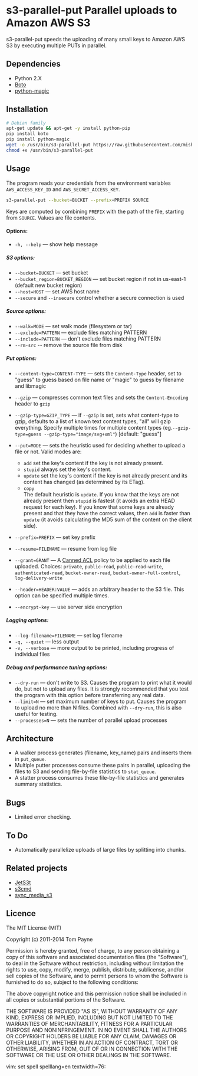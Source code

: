 s3-parallel-put  Parallel uploads to Amazon AWS S3
==================================================

s3-parallel-put speeds the uploading of many small keys to Amazon AWS S3 by
executing multiple PUTs in parallel.


Dependencies
------------

* Python 2.X
* [Boto](http://code.google.com/p/boto/)
* [python-magic](https://github.com/ahupp/python-magic)


Installation
------------

```bash
# Debian family
apt-get update && apt-get -y install python-pip
pip install boto
pip install python-magic
wget -o /usr/bin/s3-parallel-put https://raw.githubusercontent.com/mishudark/s3-parallel-put/master/s3-parallel-put
chmod +x /usr/bin/s3-parallel-put
```

Usage
-----

The program reads your credentials from the environment variables
`AWS_ACCESS_KEY_ID` and `AWS_SECRET_ACCESS_KEY`.

```bash
s3-parallel-put --bucket=BUCKET --prefix=PREFIX SOURCE
```

Keys are computed by combining `PREFIX` with the path of the file, starting
from `SOURCE`.  Values are file contents.

#### Options:
* `-h, --help` — show help message

##### S3 options:
* `--bucket=BUCKET` — set bucket
* `--bucket_region=BUCKET_REGION` — set bucket region if not in us-east-1 (default new bucket region)
* `--host=HOST` — set AWS host name
* `--secure` and `--insecure` control whether a secure connection is used
  
##### Source options:
* `--walk=MODE` — set walk mode (filesystem or tar)
* `--exclude=PATTERN` — exclude files matching PATTERN
* `--include=PATTERN` — don't exclude files matching PATTERN
* `--rm-src` -- remove the source file from disk
  
##### Put options:
* `--content-type=CONTENT-TYPE` — sets the `Content-Type` header, set to "guess" to guess based on file name or "magic" to guess by filename and libmagic
* `--gzip` — compresses common text files and sets the `Content-Encoding` header to `gzip`
* `--gzip-type=GZIP_TYPE` — if `--gzip` is set, sets what content-type to gzip, defaults to a list of known text content types, "all" will gzip everything. Specify multiple times for multiple content types (eg.`--gzip-type=guess --gzip-type="image/svg+xml"`) [default: "guess"]
* `--put=MODE` — sets the heuristic used for deciding whether to upload a file or not.  Valid modes are:
  * `add` set the key's content if the key is not already present.
  * `stupid` always set the key's content.
  * `update` set the key's content if the key is not already present and its
  content has changed (as determined by its ETag).
  * `copy`<br>
  The default heuristic is `update`.  If you know that the keys are not already present then `stupid` is fastest (it avoids an extra HEAD request for each key).  If you know that some keys are already present and that they have the correct values, then `add` is faster than `update` (it avoids calculating the MD5 sum of the content on the client side).
  
  
* `--prefix=PREFIX` — set key prefix
* `--resume=FILENAME` — resume from log file
* `--grant=GRANT` — A [Canned ACL](http://docs.amazonwebservices.com/AmazonS3/latest/dev/ACLOverview.html#CannedACL) policy to be applied to each file uploaded. Choices: `private`, `public-read`, `public-read-write`, `authenticated-read`, `bucket-owner-read`, `bucket-owner-full-control`, `log-delivery-write`
* `--header=HEADER:VALUE` — adds an arbitrary header to the S3 file. This option can be specified multiple times.
* `--encrypt-key` — use server side encryption

##### Logging options:
* `--log-filename=FILENAME` — set log filename
* `-q, --quiet` — less output
* `-v, --verbose` — more output to be printed, including progress of individual files

##### Debug and performance tuning options:
* `--dry-run` — don't write to S3. Causes the program to print what it would do, but not to upload any files. It is strongly recommended that you test the program with this option before transferring any real data.
* `--limit=N` — set maximum number of keys to put. Causes the program to upload no more than N files.  Combined
with `--dry-run`, this is also useful for testing.
* `--processes=N` —  sets the number of parallel upload processes


Architecture
------------

* A walker process generates (filename, key_name) pairs and inserts them in
  `put_queue`.
* Multiple putter processes consume these pairs in parallel, uploading the
  files to S3 and sending file-by-file statistics to `stat_queue`.
* A statter process consumes these file-by-file statistics and generates
  summary statistics.


Bugs
----

* Limited error checking.


To Do
-----
* Automatically parallelize uploads of large files by splitting into chunks.


Related projects
----------------

* [JetS3t](http://www.jets3t.org/)
* [s3cmd](http://s3tools.org/s3cmd)
* [sync_media_s3](http://code.google.com/p/django-command-extensions/wiki/sync_media_s3)


Licence
-------

The MIT License (MIT)

Copyright (c) 2011-2014 Tom Payne

Permission is hereby granted, free of charge, to any person obtaining a copy
of this software and associated documentation files (the "Software"), to deal
in the Software without restriction, including without limitation the rights
to use, copy, modify, merge, publish, distribute, sublicense, and/or sell
copies of the Software, and to permit persons to whom the Software is
furnished to do so, subject to the following conditions:

The above copyright notice and this permission notice shall be included in all
copies or substantial portions of the Software.

THE SOFTWARE IS PROVIDED "AS IS", WITHOUT WARRANTY OF ANY KIND, EXPRESS OR
IMPLIED, INCLUDING BUT NOT LIMITED TO THE WARRANTIES OF MERCHANTABILITY,
FITNESS FOR A PARTICULAR PURPOSE AND NONINFRINGEMENT. IN NO EVENT SHALL THE
AUTHORS OR COPYRIGHT HOLDERS BE LIABLE FOR ANY CLAIM, DAMAGES OR OTHER
LIABILITY, WHETHER IN AN ACTION OF CONTRACT, TORT OR OTHERWISE, ARISING FROM,
OUT OF OR IN CONNECTION WITH THE SOFTWARE OR THE USE OR OTHER DEALINGS IN THE
SOFTWARE.

vim: set spell spelllang=en textwidth=76:

